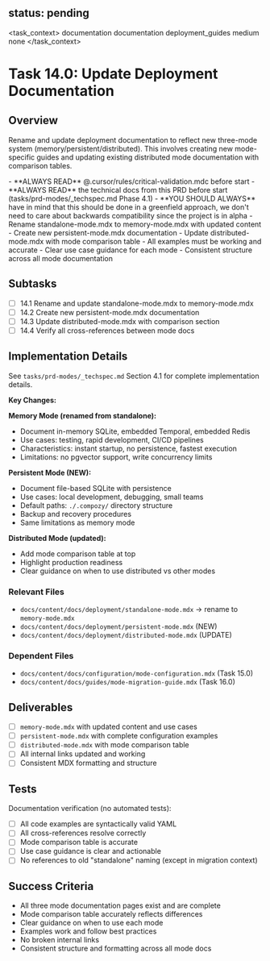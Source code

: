 ## status: pending

<task_context>
<domain>documentation</domain>
<type>documentation</type>
<scope>deployment_guides</scope>
<complexity>medium</complexity>
<dependencies>none</dependencies>
</task_context>

# Task 14.0: Update Deployment Documentation

## Overview

Rename and update deployment documentation to reflect new three-mode system (memory/persistent/distributed). This involves creating new mode-specific guides and updating existing distributed mode documentation with comparison tables.

<critical>
- **ALWAYS READ** @.cursor/rules/critical-validation.mdc before start
- **ALWAYS READ** the technical docs from this PRD before start (tasks/prd-modes/_techspec.md Phase 4.1)
- **YOU SHOULD ALWAYS** have in mind that this should be done in a greenfield approach, we don't need to care about backwards compatibility since the project is in alpha
</critical>

<requirements>
- Rename standalone-mode.mdx to memory-mode.mdx with updated content
- Create new persistent-mode.mdx documentation
- Update distributed-mode.mdx with mode comparison table
- All examples must be working and accurate
- Clear use case guidance for each mode
- Consistent structure across all mode documentation
</requirements>

## Subtasks

- [ ] 14.1 Rename and update standalone-mode.mdx to memory-mode.mdx
- [ ] 14.2 Create new persistent-mode.mdx documentation
- [ ] 14.3 Update distributed-mode.mdx with comparison section
- [ ] 14.4 Verify all cross-references between mode docs

## Implementation Details

See `tasks/prd-modes/_techspec.md` Section 4.1 for complete implementation details.

**Key Changes:**

**Memory Mode (renamed from standalone):**
- Document in-memory SQLite, embedded Temporal, embedded Redis
- Use cases: testing, rapid development, CI/CD pipelines
- Characteristics: instant startup, no persistence, fastest execution
- Limitations: no pgvector support, write concurrency limits

**Persistent Mode (NEW):**
- Document file-based SQLite with persistence
- Use cases: local development, debugging, small teams
- Default paths: `./.compozy/` directory structure
- Backup and recovery procedures
- Same limitations as memory mode

**Distributed Mode (updated):**
- Add mode comparison table at top
- Highlight production readiness
- Clear guidance on when to use distributed vs other modes

### Relevant Files

- `docs/content/docs/deployment/standalone-mode.mdx` → rename to `memory-mode.mdx`
- `docs/content/docs/deployment/persistent-mode.mdx` (NEW)
- `docs/content/docs/deployment/distributed-mode.mdx` (UPDATE)

### Dependent Files

- `docs/content/docs/configuration/mode-configuration.mdx` (Task 15.0)
- `docs/content/docs/guides/mode-migration-guide.mdx` (Task 16.0)

## Deliverables

- [ ] `memory-mode.mdx` with updated content and use cases
- [ ] `persistent-mode.mdx` with complete configuration examples
- [ ] `distributed-mode.mdx` with mode comparison table
- [ ] All internal links updated and working
- [ ] Consistent MDX formatting and structure

## Tests

Documentation verification (no automated tests):
- [ ] All code examples are syntactically valid YAML
- [ ] All cross-references resolve correctly
- [ ] Mode comparison table is accurate
- [ ] Use case guidance is clear and actionable
- [ ] No references to old "standalone" naming (except in migration context)

## Success Criteria

- All three mode documentation pages exist and are complete
- Mode comparison table accurately reflects differences
- Clear guidance on when to use each mode
- Examples work and follow best practices
- No broken internal links
- Consistent structure and formatting across all mode docs
